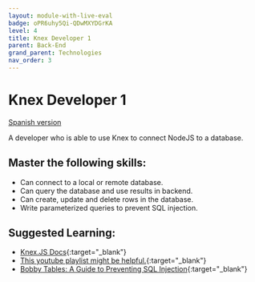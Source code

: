 ```yaml
---
layout: module-with-live-eval
badge: oPR6uhy5Qi-QDwMXYDGrKA
level: 4
title: Knex Developer 1
parent: Back-End
grand_parent: Technologies
nav_order: 3
---
```

# Knex Developer 1

[Spanish version](knex1-es.md)

A developer who is able to use Knex to connect NodeJS to a database.

## Master the following skills:

- Can connect to a local or remote database.
- Can query the database and use results in backend.
- Can create, update and delete rows in the database.
- Write parameterized queries to prevent SQL injection.

## Suggested Learning:

- [Knex.JS Docs](http://knexjs.org/){:target="\_blank"}
- [This youtube playlist might be helpful.](https://www.youtube.com/watch?v=4nP6zFEvF_c&list=PL7sCSgsRZ-smPRSrim4bX5TQfRue1jKfw){:target="\_blank"}
- [Bobby Tables: A Guide to Preventing SQL Injection](https://bobby-tables.com/){:target="\_blank"}


